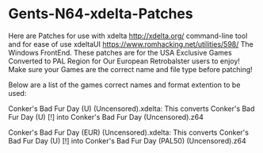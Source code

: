 # Gents-N64-xdelta-Patches

Here are Patches for use with xdelta http://xdelta.org/ command-line tool and for ease of use xdeltaUI https://www.romhacking.net/utilities/598/ The Windows FrontEnd.
These patches are for the USA Exclusive Games Converted to PAL Region for Our European Retrobalster users to enjoy!
Make sure your Games are the correct name and file type before patching!

Below are a list of the games correct names and format extention to be used:
 

Conker's Bad Fur Day (U) (Uncensored).xdelta: This converts Conker's Bad Fur Day (U) [!] into Conker's Bad Fur Day (Uncensored).z64

Conker's Bad Fur Day (EUR) (Uncensored).xdelta: This converts Conker's Bad Fur Day (U) [!] into Conker's Bad Fur Day (PAL50) (Uncensored).z64
